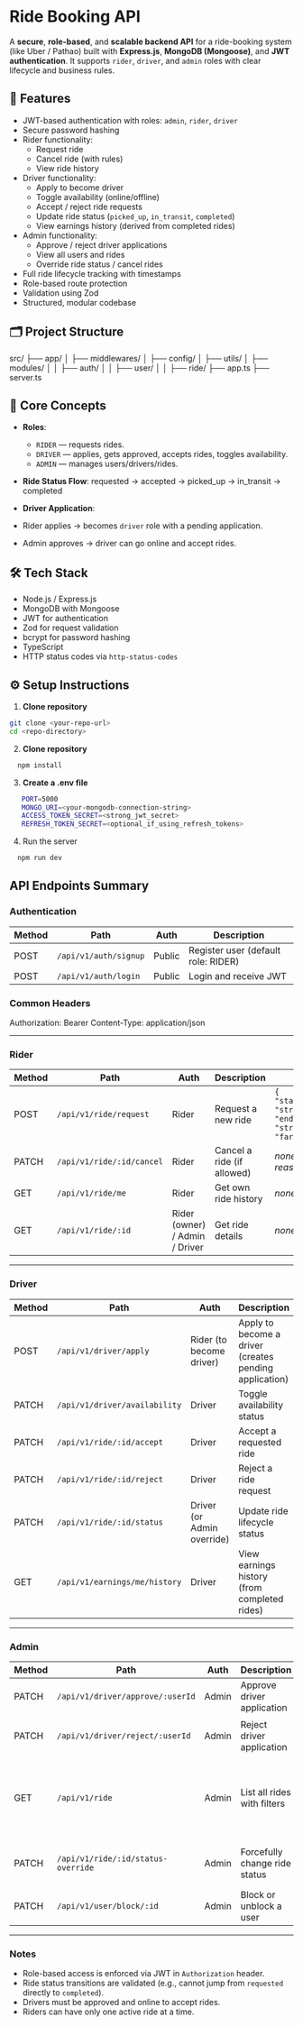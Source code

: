 # Ride Booking API

A **secure**, **role-based**, and **scalable backend API** for a ride-booking system (like Uber / Pathao) built with **Express.js**, **MongoDB (Mongoose)**, and **JWT authentication**. It supports `rider`, `driver`, and `admin` roles with clear lifecycle and business rules.

## 🚀 Features

- JWT-based authentication with roles: `admin`, `rider`, `driver`
- Secure password hashing
- Rider functionality:
  - Request ride
  - Cancel ride (with rules)
  - View ride history
- Driver functionality:
  - Apply to become driver
  - Toggle availability (online/offline)
  - Accept / reject ride requests
  - Update ride status (`picked_up`, `in_transit`, `completed`)
  - View earnings history (derived from completed rides)
- Admin functionality:
  - Approve / reject driver applications
  - View all users and rides
  - Override ride status / cancel rides
- Full ride lifecycle tracking with timestamps
- Role-based route protection
- Validation using Zod
- Structured, modular codebase

## 🗂️ Project Structure 
src/
├── app/
│ ├── middlewares/
│ ├── config/
│ ├── utils/
│ ├── modules/
│ │ ├── auth/
│ │ ├── user/
│ │ ├── ride/
├── app.ts
├── server.ts


## 🧠 Core Concepts

- **Roles**: 
  - `RIDER` — requests rides.
  - `DRIVER` — applies, gets approved, accepts rides, toggles availability.
  - `ADMIN` — manages users/drivers/rides.

- **Ride Status Flow**:
   requested → accepted → picked_up → in_transit → completed


- **Driver Application**:
- Rider applies → becomes `driver` role with a pending application.
- Admin approves → driver can go online and accept rides.

## 🛠️ Tech Stack

- Node.js / Express.js
- MongoDB with Mongoose
- JWT for authentication
- Zod for request validation
- bcrypt for password hashing
- TypeScript
- HTTP status codes via `http-status-codes`

## ⚙️ Setup Instructions

1. **Clone repository**
 ```bash
 git clone <your-repo-url>
 cd <repo-directory>
```
2. **Clone repository**
 ```bash
   npm install
 ```
3. **Create a .env file**
```bash
   PORT=5000
   MONGO_URI=<your-mongodb-connection-string>
   ACCESS_TOKEN_SECRET=<strong_jwt_secret>
   REFRESH_TOKEN_SECRET=<optional_if_using_refresh_tokens>
 ```
4. Run the server
 ```bash
   npm run dev
 ```
## API Endpoints Summary

### Authentication
| Method | Path | Auth | Description |
|--------|------|------|-------------|
| POST | `/api/v1/auth/signup` | Public | Register user (default role: RIDER) |
| POST | `/api/v1/auth/login` | Public | Login and receive JWT |

### Common Headers
Authorization: Bearer <token>
Content-Type: application/json

---

### Rider
| Method | Path | Auth | Description | Body |
|--------|------|------|-------------|------|
| POST | `/api/v1/ride/request` | Rider | Request a new ride | `{ "startLocation": "string", "endLocation": "string", "fare": number }` |
| PATCH | `/api/v1/ride/:id/cancel` | Rider | Cancel a ride (if allowed) | _none or optional reason_ |
| GET | `/api/v1/ride/me` | Rider | Get own ride history | _none_ |
| GET | `/api/v1/ride/:id` | Rider (owner) / Admin / Driver | Get ride details | _none_ |

---

### Driver
| Method | Path | Auth | Description | Body |
|--------|------|------|-------------|------|
| POST | `/api/v1/driver/apply` | Rider (to become driver) | Apply to become a driver (creates pending application) | `{ "vehicleInfo": { "type": "car"|"bike"|"cng"|"auto", "model": "string", "plateNum": "string" } }` |
| PATCH | `/api/v1/driver/availability` | Driver | Toggle availability status | `{ "availability": "ONLINE" | "OFFLINE" }` |
| PATCH | `/api/v1/ride/:id/accept` | Driver | Accept a requested ride | _none_ |
| PATCH | `/api/v1/ride/:id/reject` | Driver | Reject a ride request | _none_ |
| PATCH | `/api/v1/ride/:id/status` | Driver (or Admin override) | Update ride lifecycle status | `{ "status": "picked_up" | "in_transit" | "completed" | "cancelled" }` |
| GET | `/api/v1/earnings/me/history` | Driver | View earnings history (from completed rides) | _none_ |

---

### Admin
| Method | Path | Auth | Description | Body |
|--------|------|------|-------------|------|
| PATCH | `/api/v1/driver/approve/:userId` | Admin | Approve driver application | _none_ |
| PATCH | `/api/v1/driver/reject/:userId` | Admin | Reject driver application | `{ "reason": "string" }` (optional) |
| GET | `/api/v1/ride` | Admin | List all rides with filters | Query params: status, date range, riderId, driverId |
| PATCH | `/api/v1/ride/:id/status-override` | Admin | Forcefully change ride status | `{ "status": "string", "reason"?: "string" }` |
| PATCH | `/api/v1/user/block/:id` | Admin | Block or unblock a user | `{ "block": true|false }` |

---

### Notes
- Role-based access is enforced via JWT in `Authorization` header.
- Ride status transitions are validated (e.g., cannot jump from `requested` directly to `completed`).
- Drivers must be approved and online to accept rides.
- Riders can have only one active ride at a time.





